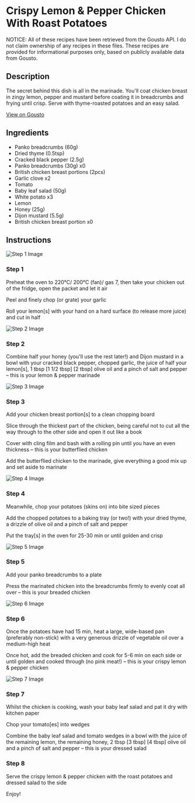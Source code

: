 # Crispy Lemon & Pepper Chicken With Roast Potatoes

NOTICE: All of these recipes have been retrieved from the Gousto API. I do not claim ownership of any recipes in these files. These recipes are provided for informational purposes only, based on publicly available data from Gousto.

## Description

The secret behind this dish is all in the marinade. You'll coat chicken breast in zingy lemon, pepper and mustard before coating it in breadcrumbs and frying until crisp. Serve with thyme-roasted potatoes and an easy salad. 

[View on Gousto](https://www.gousto.co.uk/recipes/cookbook/crispy-lemon-pepper-chicken-with-roast-potatoes)

## Ingredients

- Panko breadcrumbs (60g)
- Dried thyme (0.5tsp)
- Cracked black pepper (2.5g)
- Panko breadcrumbs (30g) x0
- British chicken breast portions (2pcs)
- Garlic clove x2
- Tomato
- Baby leaf salad (50g)
- White potato x3
- Lemon
- Honey (25g)
- Dijon mustard (5.5g)
- British chicken breast portion x0

## Instructions

![Step 1 Image](https://production-media.gousto.co.uk/cms/recipe-step-image/step-1-1714657061744-x200.jpg)

### Step 1

Preheat the oven to 220°C/ 200°C (fan)/ gas 7, then take your chicken out of the fridge, open the packet and let it air

Peel and finely chop (or grate) your garlic

Roll your lemon[s] with your hand on a hard surface (to release more juice) and cut in half

![Step 2 Image](https://production-media.gousto.co.uk/cms/recipe-step-image/step-2-1714657066775-x200.jpg)

### Step 2

Combine half your honey (you'll use the rest later!) and Dijon mustard in a bowl with your cracked black pepper, chopped garlic, the juice of half your lemon[s], 1 tbsp <span class="text-purple">[1 1/2 tbsp]</span> <span class="text-danger">[2 tbsp] </span>olive oil and a pinch of salt and pepper – this is your lemon & pepper marinade

![Step 3 Image](https://production-media.gousto.co.uk/cms/recipe-step-image/step-3-1714657071831-x200.jpg)

### Step 3

Add your chicken breast portion[s] to a clean chopping board

Slice through the thickest part of the chicken, being careful not to cut all the way through to the other side and open it out like a book

Cover with cling film and bash with a rolling pin until you have an even thickness – this is your butterflied chicken

Add the butterflied chicken to the marinade, give everything a good mix up and set aside to marinate

![Step 4 Image](https://production-media.gousto.co.uk/cms/recipe-step-image/step-4-1714657076272-x200.jpg)

### Step 4

Meanwhile, chop your potatoes (skins on) into bite sized pieces

Add the chopped potatoes to a baking tray (or two!) with your dried thyme, a drizzle of olive oil and a pinch of salt and pepper

Put the tray[s] in the oven for 25-30 min or until golden and crisp

![Step 5 Image](https://production-media.gousto.co.uk/cms/recipe-step-image/step-5-1714657081629-x200.jpg)

### Step 5

Add your panko breadcrumbs to a plate

Press the marinated chicken into the breadcrumbs firmly to evenly coat all over – this is your breaded chicken

![Step 6 Image](https://production-media.gousto.co.uk/cms/recipe-step-image/step-6-1714657086420-x200.jpg)

### Step 6

Once the potatoes have had 15 min, heat a large, wide-based pan (preferably non-stick) with a very generous drizzle of vegetable oil over a medium-high heat

Once hot, add the breaded chicken and cook for 5-6 min on each side or until golden and cooked through (no pink meat!) – this is your crispy lemon & pepper chicken

![Step 7 Image](https://production-media.gousto.co.uk/cms/recipe-step-image/step-7-1714657091986-x200.jpg)

### Step 7

Whilst the chicken is cooking, wash your baby leaf salad and pat it dry with kitchen paper

Chop your tomato[es] into wedges

Combine the baby leaf salad and tomato wedges in a bowl with the juice of the remaining lemon, the remaining honey, 2 tbsp <span class="text-purple">[3 tbsp]</span> <span class="text-danger">[4 tbsp]</span> olive oil and a pinch of salt and pepper – this is your dressed salad

### Step 8

Serve the crispy lemon & pepper chicken with the roast potatoes and dressed salad to the side

Enjoy!

